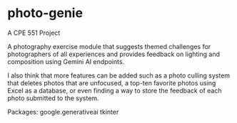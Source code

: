 # photo-genie
A CPE 551 Project

A photography exercise module that suggests themed challenges for photographers of all experiences and provides feedback on lighting and composition using Gemini AI endpoints. 

I also think that more features can be added such as a photo culling system that deletes photos that are unfocused, a top-ten favorite photos using Excel as a database, or even finding a way to store the feedback of each photo submitted to the system.


Packages:
    google.generativeai
    tkinter

